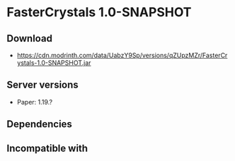 # FasterCrystals 1.0-SNAPSHOT

## Download
- https://cdn.modrinth.com/data/UabzY9Sp/versions/qZUpzMZr/FasterCrystals-1.0-SNAPSHOT.jar

## Server versions
- Paper: 1.19.?

## Dependencies

## Incompatible with